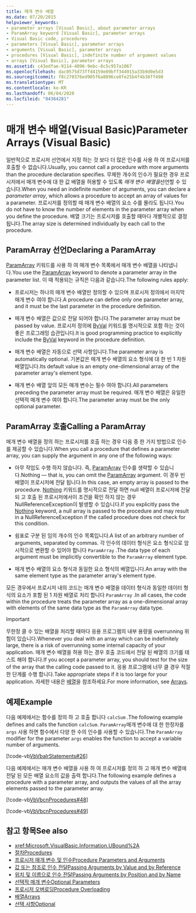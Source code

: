 ```yaml
---
title: 매개 변수 배열
ms.date: 07/20/2015
helpviewer_keywords:
- parameter arrays [Visual Basic], about parameter arrays
- ParamArray keyword [Visual Basic], parameter arrays
- Visual Basic code, procedures
- parameters [Visual Basic], parameter arrays
- arguments [Visual Basic], parameter arrays
- procedures [Visual Basic], indefinite number of argument values
- arrays [Visual Basic], parameter arrays
ms.assetid: c43edfae-9114-4096-9ebc-8c5c957a1067
ms.openlocfilehash: dac0575d73ffd4159e89bff344915a33b9d0e5d3
ms.sourcegitcommit: f8c270376ed905f6a8896ce0fe25b4f4b38ff498
ms.translationtype: MT
ms.contentlocale: ko-KR
ms.lasthandoff: 06/04/2020
ms.locfileid: "84364281"
---
```

# <a name="parameter-arrays-visual-basic"></a><span data-ttu-id="f01d5-102">매개 변수 배열(Visual Basic)</span><span class="sxs-lookup"><span data-stu-id="f01d5-102">Parameter Arrays (Visual Basic)</span></span>
<span data-ttu-id="f01d5-103">일반적으로 프로시저 선언에서 지정 하는 것 보다 더 많은 인수를 사용 하 여 프로시저를 호출할 수 없습니다.</span><span class="sxs-lookup"><span data-stu-id="f01d5-103">Usually, you cannot call a procedure with more arguments than the procedure declaration specifies.</span></span> <span data-ttu-id="f01d5-104">무제한 개수의 인수가 필요한 경우 프로시저에서 매개 변수에 대 한 값 배열을 허용할 수 있도록 *매개 변수 배열을*선언할 수 있습니다.</span><span class="sxs-lookup"><span data-stu-id="f01d5-104">When you need an indefinite number of arguments, you can declare a *parameter array*, which allows a procedure to accept an array of values for a parameter.</span></span> <span data-ttu-id="f01d5-105">프로시저를 정의할 때 매개 변수 배열의 요소 수를 몰라도 됩니다.</span><span class="sxs-lookup"><span data-stu-id="f01d5-105">You do not have to know the number of elements in the parameter array when you define the procedure.</span></span> <span data-ttu-id="f01d5-106">배열 크기는 프로시저를 호출할 때마다 개별적으로 결정 됩니다.</span><span class="sxs-lookup"><span data-stu-id="f01d5-106">The array size is determined individually by each call to the procedure.</span></span>  
  
## <a name="declaring-a-paramarray"></a><span data-ttu-id="f01d5-107">ParamArray 선언</span><span class="sxs-lookup"><span data-stu-id="f01d5-107">Declaring a ParamArray</span></span>  
 <span data-ttu-id="f01d5-108">[ParamArray](../../../language-reference/modifiers/paramarray.md) 키워드를 사용 하 여 매개 변수 목록에서 매개 변수 배열을 나타냅니다.</span><span class="sxs-lookup"><span data-stu-id="f01d5-108">You use the [ParamArray](../../../language-reference/modifiers/paramarray.md) keyword to denote a parameter array in the parameter list.</span></span> <span data-ttu-id="f01d5-109">이 때 적용되는 규칙은 다음과 같습니다.</span><span class="sxs-lookup"><span data-stu-id="f01d5-109">The following rules apply:</span></span>  
  
- <span data-ttu-id="f01d5-110">프로시저는 하나의 매개 변수 배열만 정의할 수 있으며 프로시저 정의에서 마지막 매개 변수 여야 합니다.</span><span class="sxs-lookup"><span data-stu-id="f01d5-110">A procedure can define only one parameter array, and it must be the last parameter in the procedure definition.</span></span>  
  
- <span data-ttu-id="f01d5-111">매개 변수 배열은 값으로 전달 되어야 합니다.</span><span class="sxs-lookup"><span data-stu-id="f01d5-111">The parameter array must be passed by value.</span></span> <span data-ttu-id="f01d5-112">프로시저 정의에 [ByVal](../../../language-reference/modifiers/byval.md) 키워드를 명시적으로 포함 하는 것이 좋은 프로그래밍 습관입니다.</span><span class="sxs-lookup"><span data-stu-id="f01d5-112">It is good programming practice to explicitly include the [ByVal](../../../language-reference/modifiers/byval.md) keyword in the procedure definition.</span></span>  
  
- <span data-ttu-id="f01d5-113">매개 변수 배열은 자동으로 선택 사항입니다.</span><span class="sxs-lookup"><span data-stu-id="f01d5-113">The parameter array is automatically optional.</span></span> <span data-ttu-id="f01d5-114">기본값은 매개 변수 배열의 요소 형식에 대 한 빈 1 차원 배열입니다.</span><span class="sxs-lookup"><span data-stu-id="f01d5-114">Its default value is an empty one-dimensional array of the parameter array's element type.</span></span>  
  
- <span data-ttu-id="f01d5-115">매개 변수 배열 앞의 모든 매개 변수는 필수 여야 합니다.</span><span class="sxs-lookup"><span data-stu-id="f01d5-115">All parameters preceding the parameter array must be required.</span></span> <span data-ttu-id="f01d5-116">매개 변수 배열은 유일한 선택적 매개 변수 여야 합니다.</span><span class="sxs-lookup"><span data-stu-id="f01d5-116">The parameter array must be the only optional parameter.</span></span>  
  
## <a name="calling-a-paramarray"></a><span data-ttu-id="f01d5-117">ParamArray 호출</span><span class="sxs-lookup"><span data-stu-id="f01d5-117">Calling a ParamArray</span></span>  
 <span data-ttu-id="f01d5-118">매개 변수 배열을 정의 하는 프로시저를 호출 하는 경우 다음 중 한 가지 방법으로 인수를 제공할 수 있습니다.</span><span class="sxs-lookup"><span data-stu-id="f01d5-118">When you call a procedure that defines a parameter array, you can supply the argument in any one of the following ways:</span></span>  
  
- <span data-ttu-id="f01d5-119">아무 작업도 수행 하지 않습니다. 즉, [ParamArray](../../../language-reference/modifiers/paramarray.md) 인수를 생략할 수 있습니다.</span><span class="sxs-lookup"><span data-stu-id="f01d5-119">Nothing — that is, you can omit the [ParamArray](../../../language-reference/modifiers/paramarray.md) argument.</span></span> <span data-ttu-id="f01d5-120">이 경우 빈 배열이 프로시저에 전달 됩니다.</span><span class="sxs-lookup"><span data-stu-id="f01d5-120">In this case, an empty array is passed to the procedure.</span></span> <span data-ttu-id="f01d5-121">[Nothing](../../../language-reference/nothing.md) 키워드를 명시적으로 전달 하면 null 배열이 프로시저에 전달 되 고 호출 된 프로시저에서이 조건을 확인 하지 않는 경우 NullReferenceException이 발생할 수 있습니다.</span><span class="sxs-lookup"><span data-stu-id="f01d5-121">If you explicitly pass the [Nothing](../../../language-reference/nothing.md) keyword, a null array is passed to the procedure and may result in a NullReferenceException if the called procedure does not check for this condition.</span></span>
  
- <span data-ttu-id="f01d5-122">쉼표로 구분 된 임의 개수의 인수 목록입니다.</span><span class="sxs-lookup"><span data-stu-id="f01d5-122">A list of an arbitrary number of arguments, separated by commas.</span></span> <span data-ttu-id="f01d5-123">각 인수의 데이터 형식은 요소 형식으로 암시적으로 변환할 수 있어야 합니다 `ParamArray` .</span><span class="sxs-lookup"><span data-stu-id="f01d5-123">The data type of each argument must be implicitly convertible to the `ParamArray` element type.</span></span>  
  
- <span data-ttu-id="f01d5-124">매개 변수 배열의 요소 형식과 동일한 요소 형식의 배열입니다.</span><span class="sxs-lookup"><span data-stu-id="f01d5-124">An array with the same element type as the parameter array's element type.</span></span>  
  
 <span data-ttu-id="f01d5-125">모든 경우에서 프로시저 내의 코드는 매개 변수 배열을 데이터 형식과 동일한 데이터 형식의 요소가 포함 된 1 차원 배열로 처리 합니다 `ParamArray` .</span><span class="sxs-lookup"><span data-stu-id="f01d5-125">In all cases, the code within the procedure treats the parameter array as a one-dimensional array with elements of the same data type as the `ParamArray` data type.</span></span>  
  
> [!IMPORTANT]
> <span data-ttu-id="f01d5-126">무한정 클 수 있는 배열을 처리할 때마다 응용 프로그램의 내부 용량을 overrunning 위험이 있습니다.</span><span class="sxs-lookup"><span data-stu-id="f01d5-126">Whenever you deal with an array which can be indefinitely large, there is a risk of overrunning some internal capacity of your application.</span></span> <span data-ttu-id="f01d5-127">매개 변수 배열을 허용 하는 경우 호출 코드에서 전달 된 배열의 크기를 테스트 해야 합니다.</span><span class="sxs-lookup"><span data-stu-id="f01d5-127">If you accept a parameter array, you should test for the size of the array that the calling code passed to it.</span></span> <span data-ttu-id="f01d5-128">응용 프로그램에 너무 클 경우 적절 한 단계를 수행 합니다.</span><span class="sxs-lookup"><span data-stu-id="f01d5-128">Take appropriate steps if it is too large for your application.</span></span> <span data-ttu-id="f01d5-129">자세한 내용은 [배열](../arrays/index.md)을 참조하세요.</span><span class="sxs-lookup"><span data-stu-id="f01d5-129">For more information, see [Arrays](../arrays/index.md).</span></span>  
  
## <a name="example"></a><span data-ttu-id="f01d5-130">예제</span><span class="sxs-lookup"><span data-stu-id="f01d5-130">Example</span></span>  
 <span data-ttu-id="f01d5-131">다음 예제에서는 함수를 정의 하 고 호출 합니다 `calcSum` .</span><span class="sxs-lookup"><span data-stu-id="f01d5-131">The following example defines and calls the function `calcSum`.</span></span> <span data-ttu-id="f01d5-132">`ParamArray`매개 변수에 대 한 한정자를 `args` 사용 하면 함수에서 다양 한 수의 인수를 사용할 수 있습니다.</span><span class="sxs-lookup"><span data-stu-id="f01d5-132">The `ParamArray` modifier for the parameter `args` enables the function to accept a variable number of arguments.</span></span>  
  
 [!code-vb[VbVbalrStatements#26](~/samples/snippets/visualbasic/VS_Snippets_VBCSharp/VbVbalrStatements/VB/Class1.vb#26)]  
  
 <span data-ttu-id="f01d5-133">다음 예제에서는 매개 변수 배열을 사용 하 여 프로시저를 정의 하 고 매개 변수 배열에 전달 된 모든 배열 요소의 값을 출력 합니다.</span><span class="sxs-lookup"><span data-stu-id="f01d5-133">The following example defines a procedure with a parameter array, and outputs the values of all the array elements passed to the parameter array.</span></span>  
  
 [!code-vb[VbVbcnProcedures#48](~/samples/snippets/visualbasic/VS_Snippets_VBCSharp/VbVbcnProcedures/VB/Class1.vb#48)]  
  
 [!code-vb[VbVbcnProcedures#49](~/samples/snippets/visualbasic/VS_Snippets_VBCSharp/VbVbcnProcedures/VB/Class1.vb#49)]  
  
## <a name="see-also"></a><span data-ttu-id="f01d5-134">참고 항목</span><span class="sxs-lookup"><span data-stu-id="f01d5-134">See also</span></span>

- <xref:Microsoft.VisualBasic.Information.UBound%2A>
- [<span data-ttu-id="f01d5-135">절차</span><span class="sxs-lookup"><span data-stu-id="f01d5-135">Procedures</span></span>](./index.md)
- [<span data-ttu-id="f01d5-136">프로시저 매개 변수 및 인수</span><span class="sxs-lookup"><span data-stu-id="f01d5-136">Procedure Parameters and Arguments</span></span>](./procedure-parameters-and-arguments.md)
- [<span data-ttu-id="f01d5-137">값 또는 참조로 인수 전달</span><span class="sxs-lookup"><span data-stu-id="f01d5-137">Passing Arguments by Value and by Reference</span></span>](./passing-arguments-by-value-and-by-reference.md)
- [<span data-ttu-id="f01d5-138">위치 및 이름으로 인수 전달</span><span class="sxs-lookup"><span data-stu-id="f01d5-138">Passing Arguments by Position and by Name</span></span>](./passing-arguments-by-position-and-by-name.md)
- [<span data-ttu-id="f01d5-139">선택적 매개 변수</span><span class="sxs-lookup"><span data-stu-id="f01d5-139">Optional Parameters</span></span>](./optional-parameters.md)
- [<span data-ttu-id="f01d5-140">프로시저 오버로딩</span><span class="sxs-lookup"><span data-stu-id="f01d5-140">Procedure Overloading</span></span>](./procedure-overloading.md)
- [<span data-ttu-id="f01d5-141">배열</span><span class="sxs-lookup"><span data-stu-id="f01d5-141">Arrays</span></span>](../arrays/index.md)
- [<span data-ttu-id="f01d5-142">선택 사항</span><span class="sxs-lookup"><span data-stu-id="f01d5-142">Optional</span></span>](../../../language-reference/modifiers/optional.md)
